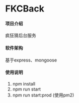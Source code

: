 # FKCBack
#### 项目介绍
疯狂猜后台服务

#### 软件架构
基于express、mongoose

#### 使用说明
1. npm install
2. npm run start
3. npm run start:prod  (使用pm2)
